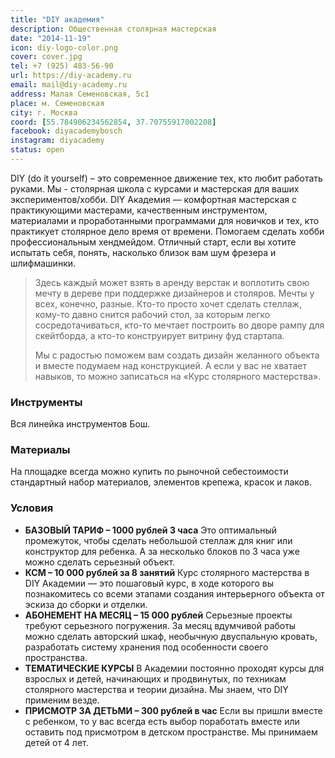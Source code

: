 ```yaml
---
title: "DIY академия"
description: Общественная столярная мастерская
date: "2014-11-19"
icon: diy-logo-color.png
cover: cover.jpg
tel: +7 (925) 483-56-90
url: https://diy-academy.ru
email: mail@diy-academy.ru
address: Малая Семеновская, 5с1
place: м. Семеновская
city: г. Москва
coord: [55.784906234562854, 37.70755917002208]
facebook: diyacademybosch
instagram: diyacademy
status: open
---
```


DIY (do it yourself) – это современное движение тех, кто любит работать руками. Мы - столярная школа с курсами и мастерская для ваших экспериментов/хобби.
DIY Академия — комфортная мастерская с практикующими мастерами, качественным инструментом, материалами и проработанными программами для новичков и тех, кто практикует столярное дело время от времени. Помогаем сделать хобби профессиональным хендмейдом.
Отличный старт, если вы хотите испытать себя, понять, насколько близок вам шум фрезера и шлифмашинки.

> Здесь каждый может взять в аренду верстак и воплотить свою мечту в дереве при поддержке дизайнеров и столяров. Мечты у всех, конечно, разные. Кто-то просто хочет сделать стеллаж, кому-то давно снится рабочий стол, за которым легко сосредотачиваться, кто-то мечтает построить во дворе рампу для скейтборда, а кто-то конструирует витрину фуд стартапа.
>
> Мы с радостью поможем вам создать дизайн желанного объекта и вместе подумаем над конструкцией. А если у вас не хватает навыков, то можно записаться на «Курс столярного мастерства».

### Инструменты

Вся линейка инструментов Бош.

### Материалы

На площадке всегда можно купить по рыночной себестоимости стандартный набор материалов, элементов крепежа, красок и лаков.

### Условия

- **БАЗОВЫЙ ТАРИФ – 1000 рублей 3 часа** Это оптимальный промежуток, чтобы сделать небольшой стеллаж для книг или конструктор для ребенка. А за несколько блоков по 3 часа уже можно сделать серьезный объект.
- **КСМ – 10 000 рублей за 8 занятий** Курс столярного мастерства в DIY Академии — это пошаговый курс, в ходе которого вы познакомитесь со всеми этапами создания интерьерного объекта от эскиза до сборки и отделки.
- **АБОНЕМЕНТ НА МЕСЯЦ – 15 000 рублей** Серьезные проекты требуют серьезного погружения. За месяц вдумчивой работы можно сделать авторский шкаф, необычную двуспальную кровать, разработать систему хранения под особенности своего пространства.
- **ТЕМАТИЧЕСКИЕ КУРСЫ** В Академии постоянно проходят курсы для взрослых и детей, начинающих и продвинутых, по техникам столярного мастерства и теории дизайна. Мы знаем, что DIY применим везде.
- **ПРИСМОТР ЗА ДЕТЬМИ – 300 рублей в час** Если вы пришли вместе с ребенком, то у вас всегда есть выбор поработать вместе или оставить под присмотром в детском пространстве. Мы принимаем детей от 4 лет.
